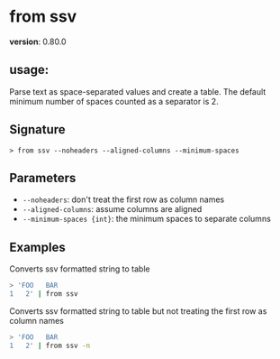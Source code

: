 # from ssv

**version**: 0.80.0

## **usage**:

Parse text as space-separated values and create a table. The default minimum number of spaces counted as a separator is 2.

## Signature

`> from ssv --noheaders --aligned-columns --minimum-spaces`

## Parameters

- `--noheaders`: don't treat the first row as column names
- `--aligned-columns`: assume columns are aligned
- `--minimum-spaces {int}`: the minimum spaces to separate columns

## Examples

Converts ssv formatted string to table

```bash
> 'FOO   BAR
1   2' | from ssv
```

Converts ssv formatted string to table but not treating the first row as column names

```bash
> 'FOO   BAR
1   2' | from ssv -n
```
